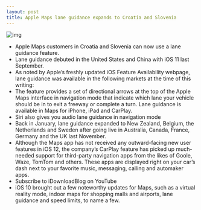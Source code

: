 ```yaml
---
layout: post
title: Apple Maps lane guidance expands to Croatia and Slovenia
---
```

![img](http://media.idownloadblog.com/wp-content/uploads/2017/07/CarPlay-iOS-11-Maps-lane-guidance-screenshot-002.jpg)
* Apple Maps customers in Croatia and Slovenia can now use a lane guidance feature.
* Lane guidance debuted in the United States and China with iOS 11 last September.
* As noted by Apple’s freshly updated iOS Feature Availability webpage, lane guidance was available in the following markets at the time of this writing:
* The feature provides a set of directional arrows at the top of the Apple Maps interface in navigation mode that indicate which lane your vehicle should be in to exit a freeway or complete a turn. Lane guidance is available in Maps for iPhone, iPad and CarPlay.
* Siri also gives you audio lane guidance in navigation mode
* Back in January, lane guidance expanded to New Zealand, Belgium, the Netherlands and Sweden after going live in Australia, Canada, France, Germany and the UK last November.
* Although the Maps app has not received any outward-facing new user features in iOS 12, the company’s CarPlay feature has picked up much-needed support for third-party navigation apps from the likes of Goole, Waze, TomTom and others. These apps are displayed right on your car’s dash next to your favorite music, messaging, calling and automaker apps.
* Subscribe to iDownloadBlog on YouTube
* iOS 10 brought out a few noteworthy updates for Maps, such as a virtual reality mode, indoor maps for shopping malls and airports, lane guidance and speed limits, to name a few.


